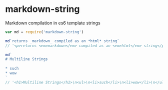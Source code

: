 # markdown-string
Markdown compilation in es6 template strings

```js
var md = require('markdown-string')

md`returns _markdown_ compiled as an *html* string`
// '<p>returns <em>markdown</em> compiled as an <em>html</em> string</p>\n'

md`
# Multiline Strings
    
* such
* wow
`
// '<h1>Multiline Strings</h1>\n<ul>\n<li>such</li>\n<li>wow</li>\n</ul>\n'
```
